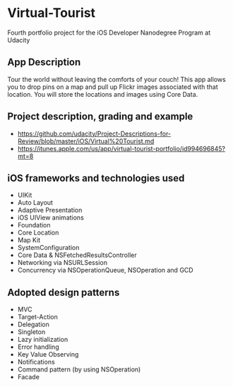 # Virtual-Tourist
Fourth portfolio project for the iOS Developer Nanodegree Program at Udacity

## App Description
Tour the world without leaving the comforts of your couch! This app allows you to drop pins on a map and pull up Flickr images associated with that location. You will store the locations and images using Core Data.

## Project description, grading and example
* https://github.com/udacity/Project-Descriptions-for-Review/blob/master/iOS/Virtual%20Tourist.md
* https://itunes.apple.com/us/app/virtual-tourist-portfolio/id994696845?mt=8

## iOS frameworks and technologies used
* UIKit
* Auto Layout
* Adaptive Presentation
* iOS UIView animations
* Foundation
* Core Location
* Map Kit
* SystemConfiguration
* Core Data & NSFetchedResultsController
* Networking via NSURLSession
* Concurrency via NSOperationQueue, NSOperation and GCD


## Adopted design patterns
* MVC
* Target-Action
* Delegation
* Singleton
* Lazy initialization
* Error handling
* Key Value Observing
* Notifications
* Command pattern (by using NSOperation)
* Facade
